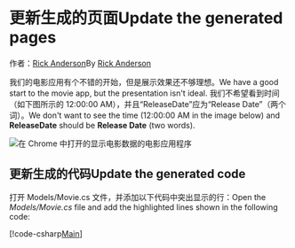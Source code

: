 # <a name="update-the-generated-pages"></a><span data-ttu-id="10f11-101">更新生成的页面</span><span class="sxs-lookup"><span data-stu-id="10f11-101">Update the generated pages</span></span>

<span data-ttu-id="10f11-102">作者：[Rick Anderson](https://twitter.com/RickAndMSFT)</span><span class="sxs-lookup"><span data-stu-id="10f11-102">By [Rick Anderson](https://twitter.com/RickAndMSFT)</span></span>

<span data-ttu-id="10f11-103">我们的电影应用有个不错的开始，但是展示效果还不够理想。</span><span class="sxs-lookup"><span data-stu-id="10f11-103">We have a good start to the movie app, but the presentation isn't ideal.</span></span> <span data-ttu-id="10f11-104">我们不希望看到时间（如下图所示的 12:00:00 AM），并且“ReleaseDate”应为“Release Date”（两个词）。</span><span class="sxs-lookup"><span data-stu-id="10f11-104">We don't want to see the time (12:00:00 AM in the image below) and **ReleaseDate** should be **Release Date** (two words).</span></span>

![在 Chrome 中打开的显示电影数据的电影应用程序](../../tutorials/razor-pages/sql/_static/m55.png)

## <a name="update-the-generated-code"></a><span data-ttu-id="10f11-106">更新生成的代码</span><span class="sxs-lookup"><span data-stu-id="10f11-106">Update the generated code</span></span>

<span data-ttu-id="10f11-107">打开 Models/Movie.cs 文件，并添加以下代码中突出显示的行：</span><span class="sxs-lookup"><span data-stu-id="10f11-107">Open the *Models/Movie.cs* file and add the highlighted lines shown in the following code:</span></span>

[!code-csharp[Main](code/Models/Movie.cs?highlight=2,11-12)]
